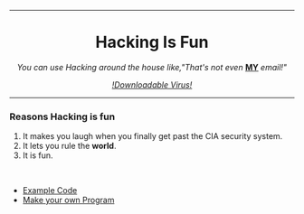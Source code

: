 
<html>
  <head>
    <meta charset="utf-8">
    <title>Hello Asher</title>
  </head>
    <hr>
  <body>
    <center>
    <h1>Hacking Is Fun</h1>
      <p><em> You can use Hacking around the house like,"That's not even </em> <strong><u>MY</u></strong><em> email!"</em></p>
    <p><a href="http://www.icantsleep.help/"><em>!Downloadable Virus!</em></a></p>
    <hr>
  </center>
    <h3>Reasons Hacking is fun</h3>
    <ol>
      <li>It makes you laugh when you finally get past the CIA security system. </li>
      <li>It lets you rule the <strong>world</strong>. </li>
      <li>It is fun. </li>
    </ol>
    <br>
    <ul>
      <li><a href="Example Puns.html">Example Code</a></li>
      <li><a href="Make your own Pun.html">Make your own Program</a></li>
    </ul>
  </body>
</html>
